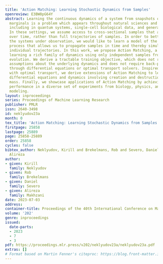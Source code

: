 ```yaml
---
title: 'Action Matching: Learning Stochastic Dynamics from Samples'
openreview: E3BW8pG64Y
abstract: Learning the continuous dynamics of a system from snapshots of its temporal
  marginals is a problem which appears throughout natural sciences and machine learning,
  including in quantum systems, single-cell biological data, and generative modeling.
  In these settings, we assume access to cross-sectional samples that are uncorrelated
  over time, rather than full trajectories of samples. In order to better understand
  the systems under observation, we would like to learn a model of the underlying
  process that allows us to propagate samples in time and thereby simulate entire
  individual trajectories. In this work, we propose Action Matching, a method for
  learning a rich family of dynamics using only independent samples from its time
  evolution. We derive a tractable training objective, which does not rely on explicit
  assumptions about the underlying dynamics and does not require back-propagation
  through differential equations or optimal transport solvers. Inspired by connections
  with optimal transport, we derive extensions of Action Matching to learn stochastic
  differential equations and dynamics involving creation and destruction of probability
  mass. Finally, we showcase applications of Action Matching by achieving competitive
  performance in a diverse set of experiments from biology, physics, and generative
  modeling.
layout: inproceedings
series: Proceedings of Machine Learning Research
publisher: PMLR
issn: 2640-3498
id: neklyudov23a
month: 0
tex_title: 'Action Matching: Learning Stochastic Dynamics from Samples'
firstpage: 25858
lastpage: 25889
page: 25858-25889
order: 25858
cycles: false
bibtex_author: Neklyudov, Kirill and Brekelmans, Rob and Severo, Daniel and Makhzani,
  Alireza
author:
- given: Kirill
  family: Neklyudov
- given: Rob
  family: Brekelmans
- given: Daniel
  family: Severo
- given: Alireza
  family: Makhzani
date: 2023-07-03
address: 
container-title: Proceedings of the 40th International Conference on Machine Learning
volume: '202'
genre: inproceedings
issued:
  date-parts:
  - 2023
  - 7
  - 3
pdf: https://proceedings.mlr.press/v202/neklyudov23a/neklyudov23a.pdf
extras: []
# Format based on Martin Fenner's citeproc: https://blog.front-matter.io/posts/citeproc-yaml-for-bibliographies/
---
```

